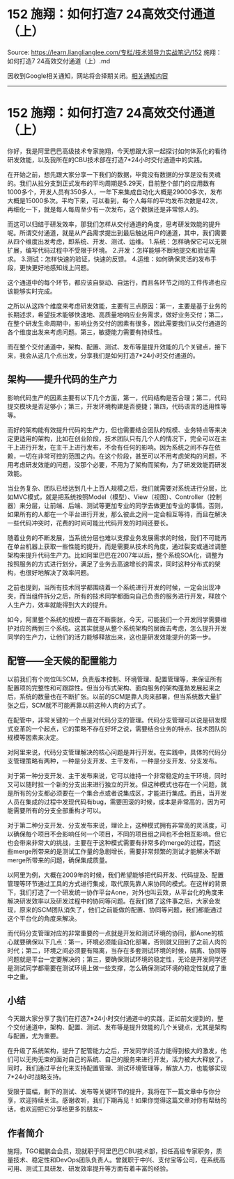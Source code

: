 # 152 施翔：如何打造7 24高效交付通道（上） 

Source: https://learn.lianglianglee.com/专栏/技术领导力实战笔记/152 施翔：如何打造7 24高效交付通道（上）.md

因收到Google相关通知，网站将会择期关闭。[相关通知内容](https://lumendatabase.org/notices/44265620)

---

# 152 施翔：如何打造7 24高效交付通道（上）

你好，我是阿里巴巴高级技术专家施翔，今天想跟大家一起探讨如何体系化的看待研发效能，以及我所在的CBU技术部在打造7\*24小时交付通道中的实践。

在开始之前，想先跟大家分享一下我们的数据，毕竟没有数据的分享是没有灵魂的。我们从拉分支到正式发布的平均周期是5.29天，目前整个部门的应用数有1000多个，开发人员有350多人，一年下来集成自动化大概是29000多次，发布大概是15000多次。平均下来，可以看到，每个人每年的平均发布次数是42次，再细化一下，就是每人每周至少有一次发布，这个数据还是非常惊人的。

而这可以归结于研发效率，那我们怎样从交付通道的角度，思考研发效能的提升呢。所谓交付通道，就是从产品需求提出到最后触达用户的通道，其中，我们需要从四个维度出发考虑，即系统、开发、测试、运维。
1.系统：怎样确保它可以无限扩展，编写代码过程中不受限于环境。
2.开发：怎样能够不断地提交和验证需求。
3.测试：怎样快速的验证，快速的反馈。
4.运维：如何确保灵活的发布手段，更快更好地感知线上问题。

这个通道中的每个环节，都应该自驱动、自运行，而且各环节之间的工件传递也应该能够实时完成。

之所以从这四个维度来考虑研发效能，主要有三点原因：第一，主要是基于业务的长期述求，希望技术能够快速地、高质量地响应业务需求，做好业务交付；第二，在整个研发生命周期中，影响业务交付的因素有很多，因此需要我们从交付通道的各个维度出发来考虑问题。第三，敏捷能力需要有持续性。

而在整个交付通道中，架构、配置、测试、发布等是提升效能的几个关键点，接下来，我会从这几个点出发，分享我们是如何打造7\*24小时交付通道的。

## 架构——提升代码的生产力

影响代码生产的因素主要有以下几个方面，第一，代码结构是否合理；第二，代码提交模块是否足够小；第三，开发环境构建是否便捷；第四，代码语言的适用性等等。

而好的架构能有效提升代码的生产力，但也需要结合团队的规模、业务特点等来决定更适用的架构，比如在创业阶段，技术团队只有几个人的情况下，完全可以在主干上进行开发，在主干上进行发布，不会有任何的影响。因为系统之间不存在依赖，一切在非常可控的范围之内。在这个阶段，甚至可以不用考虑架构的问题，不用考虑研发效能的问题，没那个必要，不用为了架构而架构，为了研发效能而研发效能。

当业务复杂、团队已经达到几十上百人规模之后，我们就需要对系统进行分层，比如MVC模式，就是把系统按照Model（模型）、View（视图）、Controller（控制器）来分层，让前端、后端、测试等更加专业的同学去做更加专业的事情。否则，如果所有的人都在一个平台进行开发，那么彼此之间一定会相互等待，而且在解决一些代码冲突时，花费的时间可能比代码开发的时间还要长。

随着业务的不断发展，当系统分层也难以支撑业务发展需求的时候，我们不可能再在单台机器上获取一些性能的提升，而是需要从技术的角度，通过裂变或通过调整架构来提升代码生产力。比如阿里巴巴在2007年以后，整个系统SOA化，调整为按照服务的方式进行划分，满足了业务去高速增长的需求，同时这种分布式的架构，也很好地解决了效率问题。

之前也提到，当所有技术同学都围绕着一个系统进行开发的时候，一定会出现冲突，而当组件拆分之后，所有的技术同学都面向自己负责的服务进行开发，释放个人生产力，效率就能得到大大的提升。

如今，阿里整个系统的规模一直在不断膨胀，今天，可能我们一个开发同学需要维护对应的两到三个系统。这其实就是从整个系统架构的层面去考虑，怎么提升开发同学的生产力，让他们的活力能够释放出来，这也是研发效能提升的第一步。

## 配管——全天候的配置能力

以前我们有个岗位叫SCM，负责版本控制、环境管理、配置管理等，来保证所有配置项的完整性和可跟踪性。但当分布式架构、面向服务的架构蓬勃发展起来之后，系统的数量也在不断扩张。以前的SCM是靠人肉来部署，但当系统数大量扩张之后，SCM就不可能再靠以前这种人肉的方式了。

在配管中，非常关键的一个点是对代码分支的管理。代码分支管理可以说是研发模式变革的一个起点，它的策略不存在好坏之说，需要结合业务的特点、技术团队的规模等因素来决定。

对阿里来说，代码分支管理解决的核心问题是并行开发。在实践中，具体的代码分支管理策略有两种，一种是分支开发、主干发布，一种是分支开发、分支发布。

对于第一种分支开发、主干发布来说，它可以维持一个非常稳定的主干环境，同时又可以随时拉一个新的分支出来进行独立的开发。但这种模式也存在一个问题，就是所有的分支都必须要在一个集合点或者说集成区，才能进行集成。而且，当开发人员在集成的过程中发现代码有bug，需要回滚的时候，成本是非常高的，因为可能需要所有的分支全部重构才可以。

对于第二种分支开发、分支发布来说，理论上，这种模式拥有非常高的灵活度，可以确保每个项目不会影响任何一个项目，不同的项目组之间也不会相互影响。但它也会带来非常大的挑战，主要在于这种模式需要有非常多的merge的过程，而这些merge所带来的是测试工作量的急剧增长，需要非常频繁的测试才能解决不断merge所带来的问题，确保集成质量。

以阿里为例，大概在2009年的时候，我们希望能够把代码开发、代码提及、配置管理等环节通过工具的方式进行集成，取代原先靠人来协同的模式。在这样的背景下，我们打造了一个研发统一协作平台Aone，对外也叫云效，从平台化的角度来解决研发效率以及研发过程中的协同等问题。在我们做了这件事之后，大家会发现，原来的SCM团队消失了，他们之前能做的配置、协同等问题，我们都能通过这个平台化的角度来解决。

而代码分支管理对应的非常重要的一点就是开发和测试环境的协同，那Aone的核心就要确保以下几点：第一，环境必须能自动化部署，否则就又回到了之前人肉的时代；第二，环境之间必须要有隔离，当存在多套测试环境的时候，隔离、协同等问题就是平台一定要解决的；第三，要确保测试环境的稳定性，无论是开发同学还是测试同学都需要在测试环境上做一些支撑，怎么确保测试环境的稳定性就成了重中之重。

## 小结

今天跟大家分享了我们在打造7\*24小时交付通道中的实践，正如前文提到的，整个交付通道中，架构、配置、测试、发布等是提升效能的几个关键点，尤其是架构与配置，尤为重要。

在升级了系统架构，提升了配管能力之后，开发同学的活力能得到极大的激发，他们可以无拘无束的面对自己的系统、自己的服务来进行开发，活力被大大释放了。同时，我们通过平台化来支持配置管理、测试环境管理等，解放人力，也能够实现7\*24小时战略支持。

受限于篇幅，剩下的测试、发布等关键环节的提升，我将在下一篇文章中与你分享，欢迎持续关注。感谢收听，我们下期再见！如果你觉得这篇文章对你有帮助的话，也欢迎把它分享给更多的朋友~

## 作者简介

施翔，TGO鲲鹏会会员，现就职于阿里巴巴CBU技术部，担任高级专家职务，质量技术、稳定性和DevOps团队负责人。曾就职于中兴、支付宝等公司，在系统高可用、测试工具研发、研发效率提升等方面有着丰富的经验。